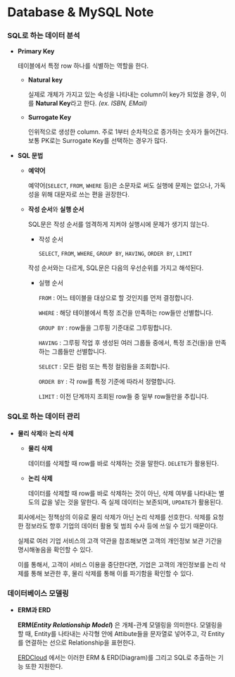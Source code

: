 # Database & MySQL Note

### SQL로 하는 데이터 분석

- **Primary Key**

    테이블에서 특정 row 하나를 식별하는 역할을 한다.

    - **Natural key**
        
        실제로 개체가 가지고 있는 속성을 나타내는 column이 key가 되었을 경우, 이를 **Natural Key**라고 한다. *(ex. ISBN, EMail)*

    - **Surrogate Key**
        
        인위적으로 생성한 column. 주로 1부터 순차적으로 증가하는 숫자가 들어간다. 보통 PK로는 Surrogate Key를 선택하는 경우가 많다.

- **SQL 문법**

    - **예약어**

        예약어(`SELECT`, `FROM`, `WHERE` 등)은 소문자로 써도 실행에 문제는 없으나, 가독성을 위해 대문자로 쓰는 편을 권장한다.

    - **작성 순서**와 **실행 순서**
    
        SQL문은 작성 순서를 엄격하게 지켜야 실행시에 문제가 생기지 않는다.

        - 작성 순서

            `SELECT`, `FROM`, `WHERE`, `GROUP BY`, `HAVING`, `ORDER BY`, `LIMIT`

        작성 순서와는 다르게, SQL문은 다음의 우선순위를 가지고 해석된다.

        - 실행 순서

            `FROM` : 어느 테이블을 대상으로 할 것인지를 먼저 결정합니다.
            
            `WHERE` : 해당 테이블에서 특정 조건을 만족하는 row들만 선별합니다.
            
            `GROUP BY` : row들을 그루핑 기준대로 그루핑합니다. 
            
            `HAVING` : 그루핑 작업 후 생성된 여러 그룹들 중에서, 특정 조건(들)을 만족하는 그룹들만 선별합니다.
            
            `SELECT` : 모든 컬럼 또는 특정 컬럼들을 조회합니다.
            
            `ORDER BY` : 각 row를 특정 기준에 따라서 정렬합니다.
            
            `LIMIT` : 이전 단계까지 조회된 row들 중 일부 row들만을 추립니다.

### SQL로 하는 데이터 관리

- **물리 삭제**와 **논리 삭제**

    - **물리 삭제**

        데이터를 삭제할 때 row를 바로 삭제하는 것을 말한다. `DELETE`가 활용된다.

    - **논리 삭제**

        데이터를 삭제할 때 row를 바로 삭제하는 것이 아닌, 삭제 여부를 나타내는 별도의 값을 넣는 것을 말한다. 즉 실제 데이터는 보존되며, `UPDATE`가 활용된다.

    회사에서는 정책상의 이유로 물리 삭제가 아닌 논리 삭제를 선호한다. 삭제를 요청한 정보라도 향후 기업의 데이터 활용 및 범죄 수사 등에 쓰일 수 있기 때문이다.
    
    실제로 여러 기업 서비스의 고객 약관을 참조해보면 고객의 개인정보 보관 기간을 명시해놓음을 확인할 수 있다.
    
    이를 통해서, 고객이 서비스 이용을 중단한다면, 기업은 고객의 개인정보를 논리 삭제를 통해 보관한 후, 물리 삭제를 통해 이를 파기함을 확인할 수 있다.

### 데이터베이스 모델링

- **ERM과 ERD**

    **ERM(*Entity Relationship Model*)** 은 개체-관계 모델링을 의미한다. 모델링을 할 때, Entity를 나타내는 사각형 안에 Attibute들을 문자열로 넣어주고, 각 Entity를 연결하는 선으로 Relationship을 표현한다.

    [ERDCloud](https://www.erdcloud.com/) 에서는 이러한 ERM & ERD(Diagram)를 그리고 SQL로 추출하는 기능 또한 지원한다.
